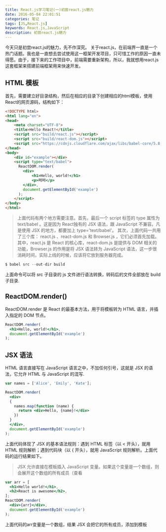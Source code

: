 ```yaml
---
title: React.js学习笔记(一)初尝react.js魅力
date: 2016-05-04 22:01:51
categories: 笔记
tags: [JS,React.js]
keywords: React.js,JavaScript
description: 初尝react.js魅力
---
```

今天只是初尝react.js的魅力，先不作深究。
关于react.js，在前端界一直是一个热门话题。我也是一直想去尝试使用这一框架开发项目，只可惜工作的原因一直未得愿。由于，接下来的工作项目中，前端需要重新架构，所以，我就想用react.js这套框架来搭建前端框架用来快速开发。
<!--more-->
HTML 模板
---------
首先，需要建立好目录结构，然后在相应的目录下创建相应的html模板，使用React的网页源码，结构如下：
``` html
<!DOCTYPE html>
<html lang="en">
<head>
    <meta charset="UTF-8">
    <title>Hello React!</title>
    <script src="build/react.js"></script>
    <script src="build/react-dom.js"></script>
    <script src="https://cdnjs.cloudflare.com/ajax/libs/babel-core/5.8.23/browser.min.js"></script>
</head>
<body>
    <div id="example"></div>
    <script type="text/babel">
      ReactDOM.render(
        <div>
            <h1>Hello, world!</h1>
            <p>呵呵</p>
        </div>,
        document.getElementById('example')
      );
    </script>
</body>
</html>
```

>上面代码有两个地方需要注意。首先，最后一个 script 标签的 type 属性为 text/babel 。这是因为 React独有的 JSX 语法，跟 JavaScript 不兼容。凡是使用 JSX 的地方，都要加上 type='text/babel'。
>其次，上面代码一共用了三个库： react.js 、react-dom.js 和 Browser.js ，它们必须首先加载。其中，react.js 是 React 的核心库，react-dom.js 是提供与 DOM 相关的功能，Browser.js 的作用是将 JSX 语法转为 JavaScript 语法，这一步很消耗时间，实际上线的时候，应该将它放到服务器完成。

``` js
$ babel src --out-dir build
```

上面命令可以将 src 子目录的 js 文件进行语法转换，转码后的文件全部放在 build 子目录.

ReactDOM.render()
-----------------
ReactDOM.render 是 React 的最基本方法，用于将模板转为 HTML 语言，并插入指定的 DOM 节点。
``` jsx
ReactDOM.render(
  <h1>Hello, world!</h1>,
  document.getElementById('example')
);
```

JSX 语法
--------
HTML 语言直接写在 JavaScript 语言之中，不加任何引号，这就是 JSX 的语法，它允许 HTML 与 JavaScript 的混写.
``` jsx
var names = ['Alice', 'Emily', 'Kate'];

ReactDOM.render(
  <div>
  {
    names.map(function (name) {
      return <div>Hello, {name}!</div>
    })
  }
  </div>,
  document.getElementById('example')
);
```

上面代码体现了 JSX 的基本语法规则：遇到 HTML 标签（以 < 开头），就用 HTML 规则解析；遇到代码块（以 { 开头），就用 JavaScript 规则解析。上面代码的运行结果如下。

>JSX 允许直接在模板插入 JavaScript 变量。如果这个变量是一个数组，则会展开这个数组的所有成员（查看

``` jsx
var arr = [
  <h1>Hello world!</h1>,
  <h2>React is awesome</h2>,
];
ReactDOM.render(
  <div>{arr}</div>,
  document.getElementById('example')
);
```

上面代码的arr变量是一个数组，结果 JSX 会把它的所有成员，添加到模板